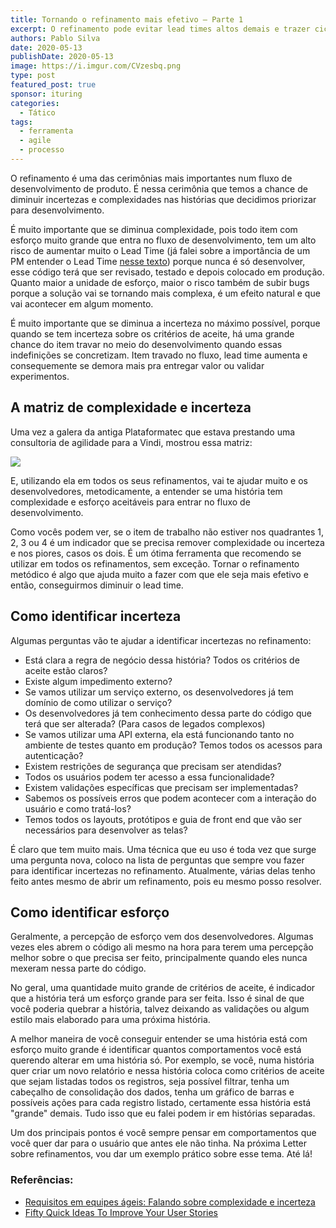 ```yaml
---
title: Tornando o refinamento mais efetivo — Parte 1
excerpt: O refinamento pode evitar lead times altos demais e trazer ciclos de aprendizado mais curtos
authors: Pablo Silva
date: 2020-05-13
publishDate: 2020-05-13
image: https://i.imgur.com/CVzesbq.png
type: post
featured_post: true
sponsor: ituring
categories:
  - Tático
tags:
  - ferramenta
  - agile
  - processo
---
```

O refinamento é uma das cerimônias mais importantes num fluxo de desenvolvimento de produto. É nessa cerimônia que temos a chance de diminuir incertezas e complexidades nas histórias que decidimos priorizar para desenvolvimento.

É muito importante que se diminua complexidade, pois todo item com esforço muito grande que entra no fluxo de desenvolvimento, tem um alto risco de aumentar muito o Lead Time (já falei sobre a importância de um PM entender o Lead Time [nesse texto](https://medium.com/@phsil/duas-m%C3%A9tricas-%C3%A1geis-super-importantes-para-pms-a060aaa1732f)) porque nunca é só desenvolver, esse código terá que ser revisado, testado e depois colocado em produção. Quanto maior a unidade de esforço, maior o risco também de subir bugs porque a solução vai se tornando mais complexa, é um efeito natural e que vai acontecer em algum momento.

É muito importante que se diminua a incerteza no máximo possível, porque quando se tem incerteza sobre os critérios de aceite, há uma grande chance do item travar no meio do desenvolvimento quando essas indefinições se concretizam. Item travado no fluxo, lead time aumenta e consequemente se demora mais pra entregar valor ou validar experimentos.

## A matriz de complexidade e incerteza

Uma vez a galera da antiga Plataformatec que estava prestando uma consultoria de agilidade para a Vindi, mostrou essa matriz:

[![](https://cdn.substack.com/image/fetch/w_1456,c_limit,f_auto,q_auto:good,fl_progressive:steep/https%3A%2F%2Fbucketeer-e05bbc84-baa3-437e-9518-adb32be77984.s3.amazonaws.com%2Fpublic%2Fimages%2F69b9253e-89e3-42c6-a001-4c694ab65524_700x393.png)](https://cdn.substack.com/image/fetch/f_auto,q_auto:good,fl_progressive:steep/https%3A%2F%2Fbucketeer-e05bbc84-baa3-437e-9518-adb32be77984.s3.amazonaws.com%2Fpublic%2Fimages%2F69b9253e-89e3-42c6-a001-4c694ab65524_700x393.png)

E, utilizando ela em todos os seus refinamentos, vai te ajudar muito e os desenvolvedores, metodicamente, a entender se uma história tem complexidade e esforço aceitáveis para entrar no fluxo de desenvolvimento.

Como vocês podem ver, se o item de trabalho não estiver nos quadrantes 1, 2, 3 ou 4 é um indicador que se precisa remover complexidade ou incerteza e nos piores, casos os dois. É um ótima ferramenta que recomendo se utilizar em todos os refinamentos, sem exceção. Tornar o refinamento metódico é algo que ajuda muito a fazer com que ele seja mais efetivo e então, conseguirmos diminuir o lead time.

## Como identificar incerteza

Algumas perguntas vão te ajudar a identificar incertezas no refinamento:

* Está clara a regra de negócio dessa história? Todos os critérios de aceite estão claros?
* Existe algum impedimento externo?
* Se vamos utilizar um serviço externo, os desenvolvedores já tem domínio de como utilizar o serviço?
* Os desenvolvedores já tem conhecimento dessa parte do código que terá que ser alterada? (Para casos de legados complexos)
* Se vamos utilizar uma API externa, ela está funcionando tanto no ambiente de testes quanto em produção? Temos todos os acessos para autenticação?
* Existem restrições de segurança que precisam ser atendidas?
* Todos os usuários podem ter acesso a essa funcionalidade?
* Existem validações específicas que precisam ser implementadas?
* Sabemos os possíveis erros que podem acontecer com a interação do usuário e como tratá-los?
* Temos todos os layouts, protótipos e guia de front end que vão ser necessários para desenvolver as telas?

É claro que tem muito mais. Uma técnica que eu uso é toda vez que surge uma pergunta nova, coloco na lista de perguntas que sempre vou fazer para identificar incertezas no refinamento. Atualmente, várias delas tenho feito antes mesmo de abrir um refinamento, pois eu mesmo posso resolver.

## Como identificar esforço

Geralmente, a percepção de esforço vem dos desenvolvedores. Algumas vezes eles abrem o código ali mesmo na hora para terem uma percepção melhor sobre o que precisa ser feito, principalmente quando eles nunca mexeram nessa parte do código.

No geral, uma quantidade muito grande de critérios de aceite, é indicador que a história terá um esforço grande para ser feita. Isso é sinal de que você poderia quebrar a história, talvez deixando as validações ou algum estilo mais elaborado para uma próxima história.

A melhor maneira de você conseguir entender se uma história está com esforço muito grande é identificar quantos comportamentos você está querendo alterar em uma história só. Por exemplo, se você, numa história quer criar um novo relatório e nessa história coloca como critérios de aceite que sejam listadas todos os registros, seja possível filtrar, tenha um cabeçalho de consolidação dos dados, tenha um gráfico de barras e possíveis ações para cada registro listado, certamente essa história está "grande" demais. Tudo isso que eu falei podem ir em histórias separadas.

Um dos principais pontos é você sempre pensar em comportamentos que você quer dar para o usuário que antes ele não tinha. Na próxima Letter sobre refinamentos, vou dar um exemplo prático sobre esse tema. Até lá!

### Referências:

* [Requisitos em equipes ágeis: Falando sobre complexidade e incerteza](http://blog.plataformatec.com.br/2017/01/requisitos-em-equipes-ageis-falando-sobre-complexidade-e-incerteza/)
* [Fifty Quick Ideas To Improve Your User Stories](https://www.amazon.com.br/Fifty-Quick-Improve-Stories-English-ebook/dp/B00OGT2U7M/ref=sr_1_1?__mk_pt_BR=%C3%85M%C3%85%C5%BD%C3%95%C3%91&keywords=Quick+ideas+to+improve+your+users+stories&qid=1589245196&sr=8-1)